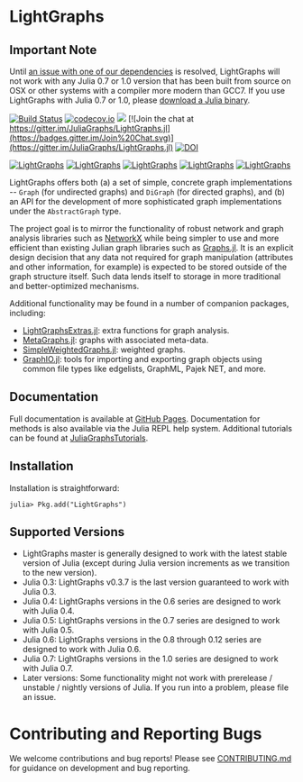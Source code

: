 # LightGraphs

## Important Note
Until [an issue with one of our dependencies](https://github.com/JuliaLinearAlgebra/Arpack.jl/issues/5) is resolved, LightGraphs will not work with any Julia 0.7 or 1.0 version that has been built from source on OSX or other systems with a compiler more modern than GCC7. If you use LightGraphs with Julia 0.7 or 1.0, please [download a Julia binary](https://julialang.org/downloads/).

[![Build Status](https://travis-ci.org/JuliaGraphs/LightGraphs.jl.svg?branch=master)](https://travis-ci.org/JuliaGraphs/LightGraphs.jl)
[![codecov.io](http://codecov.io/github/JuliaGraphs/LightGraphs.jl/coverage.svg?branch=master)](http://codecov.io/github/JuliaGraphs/LightGraphs.jl?branch=master)
[![](https://img.shields.io/badge/docs-latest-blue.svg)](https://juliagraphs.github.io/LightGraphs.jl/latest)
[![Join the chat at https://gitter.im/JuliaGraphs/LightGraphs.jl](https://badges.gitter.im/Join%20Chat.svg)](https://gitter.im/JuliaGraphs/LightGraphs.jl)
[![DOI](https://zenodo.org/badge/DOI/10.5281/zenodo.889971.svg)](https://doi.org/10.5281/zenodo.889971)

[![LightGraphs](http://pkg.julialang.org/badges/LightGraphs_0.3.svg)](http://pkg.julialang.org/?pkg=LightGraphs)
[![LightGraphs](http://pkg.julialang.org/badges/LightGraphs_0.4.svg)](http://pkg.julialang.org/?pkg=LightGraphs&ver=0.4)
[![LightGraphs](http://pkg.julialang.org/badges/LightGraphs_0.5.svg)](http://pkg.julialang.org/?pkg=LightGraphs)
[![LightGraphs](http://pkg.julialang.org/badges/LightGraphs_0.6.svg)](http://pkg.julialang.org/?pkg=LightGraphs)
[![LightGraphs](http://pkg.julialang.org/badges/LightGraphs_0.7.svg)](http://pkg.julialang.org/detail/LightGraphs)

LightGraphs offers both (a) a set of simple, concrete graph implementations -- `Graph`
(for undirected graphs) and `DiGraph` (for directed graphs), and (b) an API for
the development of more sophisticated graph implementations under the `AbstractGraph`
type.

The project goal is to mirror the functionality of robust network and graph
analysis libraries such as [NetworkX](http://networkx.github.io) while being
simpler to use and more efficient than existing Julian graph libraries such as
[Graphs.jl](https://github.com/JuliaLang/Graphs.jl). It is an explicit design
decision that any data not required for graph manipulation (attributes and
other information, for example) is expected to be stored outside of the graph
structure itself. Such data lends itself to storage in more traditional and
better-optimized mechanisms.

Additional functionality may be found in a number of companion packages, including:
  * [LightGraphsExtras.jl](https://github.com/JuliaGraphs/LightGraphsExtras.jl):
  extra functions for graph analysis.
  * [MetaGraphs.jl](https://github.com/JuliaGraphs/MetaGraphs.jl): graphs with
  associated meta-data.
  * [SimpleWeightedGraphs.jl](https://github.com/JuliaGraphs/SimpleWeightedGraphs.jl):
  weighted graphs.
  * [GraphIO.jl](https://github.com/JuliaGraphs/GraphIO.jl): tools for importing
  and exporting graph objects using common file types like edgelists, GraphML,
  Pajek NET, and more.  

## Documentation
Full documentation is available at [GitHub Pages](https://juliagraphs.github.io/LightGraphs.jl/latest).
Documentation for methods is also available via the Julia REPL help system.
Additional tutorials can be found at [JuliaGraphsTutorials](https://github.com/JuliaGraphs/JuliaGraphsTutorials).

## Installation
Installation is straightforward:
```julia-repl
julia> Pkg.add("LightGraphs")
```

## Supported Versions
* LightGraphs master is generally designed to work with the latest stable version of Julia (except during Julia version increments as we transition to the new version).
* Julia 0.3: LightGraphs v0.3.7 is the last version guaranteed to work with Julia 0.3.
* Julia 0.4: LightGraphs versions in the 0.6 series are designed to work with Julia 0.4.
* Julia 0.5: LightGraphs versions in the 0.7 series are designed to work with Julia 0.5.
* Julia 0.6: LightGraphs versions in the 0.8 through 0.12 series are designed to work with Julia 0.6.
* Julia 0.7: LightGraphs versions in the 1.0 series are designed to work with Julia 0.7.
* Later versions: Some functionality might not work with prerelease / unstable / nightly versions of Julia. If you run into a problem, please file an issue.

# Contributing and Reporting Bugs
We welcome contributions and bug reports! Please see [CONTRIBUTING.md](https://github.com/JuliaGraphs/LightGraphs.jl/blob/master/CONTRIBUTING.md)
for guidance on development and bug reporting.
